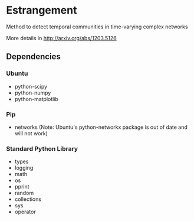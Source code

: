 # Estrangement

Method to detect temporal communities in time-varying complex networks

More details in http://arxiv.org/abs/1203.5126

## Dependencies

### Ubuntu
* python-scipy
* python-numpy
* python-matplotlib

### Pip
* networks (Note: Ubuntu's python-networkx package is out of date and will not work)

### Standard Python Library
* types
* logging
* math
* os
* pprint
* random 
* collections
* sys
* operator



